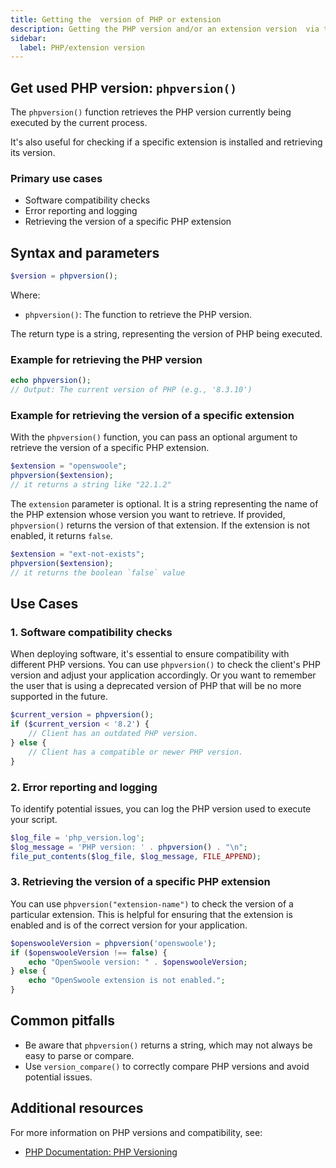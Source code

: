 ```yaml
---
title: Getting the  version of PHP or extension
description: Getting the PHP version and/or an extension version  via the `phpversion()` function
sidebar:
  label: PHP/extension version
---
```


## Get used PHP version: `phpversion()`

The `phpversion()` function retrieves the PHP version currently being executed by the current process.

It's also useful for checking if a specific extension is installed and retrieving its version.

### Primary use cases

* Software compatibility checks
* Error reporting and logging
* Retrieving the version of a specific PHP extension

## Syntax and parameters

```php
$version = phpversion();
```

Where:

- `phpversion()`: The function to retrieve the PHP version.

The return type is a string, representing the version of PHP being
executed.

### Example for retrieving the PHP version
```php
echo phpversion();
// Output: The current version of PHP (e.g., '8.3.10')
```

### Example for retrieving the version of a specific extension

With the `phpversion()` function, you can pass an optional argument to retrieve the version of a specific PHP extension.

```php
$extension = "openswoole";
phpversion($extension);
// it returns a string like "22.1.2"
```

The `extension` parameter is optional. It is a string representing the name of the PHP extension whose version you want to retrieve. If provided, `phpversion()` returns the version of that extension. If the extension is not enabled, it returns `false`.

```php
$extension = "ext-not-exists";
phpversion($extension);
// it returns the boolean `false` value
```



## Use Cases

### 1. Software compatibility checks

When deploying software, it's essential to ensure compatibility with
different PHP versions. You can use `phpversion()` to check the client's
PHP version and adjust your application accordingly. Or you want to remember the user that is using a deprecated version of PHP that will be no more supported in the future.

```php
$current_version = phpversion();
if ($current_version < '8.2') {
    // Client has an outdated PHP version.
} else {
    // Client has a compatible or newer PHP version.
}
```

### 2. Error reporting and logging

To identify potential issues, you can log the PHP version used to execute
your script.

```php
$log_file = 'php_version.log';
$log_message = 'PHP version: ' . phpversion() . "\n";
file_put_contents($log_file, $log_message, FILE_APPEND);
```

### 3. Retrieving the version of a specific PHP extension

You can use `phpversion("extension-name")` to check the version of a particular extension. This is helpful for ensuring that the extension is enabled and is of the correct version for your application.
```php
$openswooleVersion = phpversion('openswoole');
if ($openswooleVersion !== false) {
    echo "OpenSwoole version: " . $openswooleVersion;
} else {
    echo "OpenSwoole extension is not enabled.";
}
```

## Common pitfalls

* Be aware that `phpversion()` returns a string, which may not always be
easy to parse or compare.
* Use `version_compare()` to correctly compare PHP versions and avoid
potential issues.

## Additional resources

For more information on PHP versions and compatibility, see:

* [PHP Documentation: PHP
Versioning](https://www.php.net/manual/en/function.phpversion.php)
